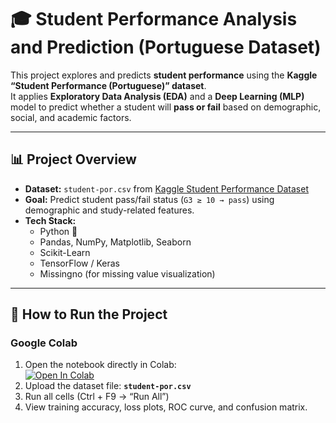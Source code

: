 # 🎓 Student Performance Analysis and Prediction (Portuguese Dataset)

This project explores and predicts **student performance** using the **Kaggle “Student Performance (Portuguese)” dataset**.  
It applies **Exploratory Data Analysis (EDA)** and a **Deep Learning (MLP)** model to predict whether a student will **pass or fail** based on demographic, social, and academic factors.

---

## 📊 Project Overview

- **Dataset:** `student-por.csv` from [Kaggle Student Performance Dataset](https://www.kaggle.com/datasets/larsen0966/student-performance-data-set)
- **Goal:** Predict student pass/fail status (`G3 ≥ 10 → pass`) using demographic and study-related features.
- **Tech Stack:**
  - Python 🐍
  - Pandas, NumPy, Matplotlib, Seaborn
  - Scikit-Learn
  - TensorFlow / Keras
  - Missingno (for missing value visualization)

---

## 🚀 How to Run the Project

### Google Colab 
1. Open the notebook directly in Colab:  
   [![Open In Colab]([https://colab.research.google.com/assets/colab-badge.svg)](https://colab.research.google.com/github/USERNAME/student-performance-analysis/blob/main/student_performance_analysis.ipynb](https://colab.research.google.com/drive/1My0AkD6nLOz_YBpIqiVI4MvW1hov4Buz?usp=sharing))
2. Upload the dataset file: **`student-por.csv`**
3. Run all cells (Ctrl + F9 → “Run All”)
4. View training accuracy, loss plots, ROC curve, and confusion matrix.
